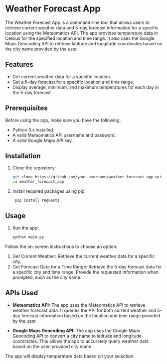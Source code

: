 # Weather Forecast App

The Weather Forecast App is a command-line tool that allows users to retrieve current weather data and 5-day forecast information for a specific location using the Meteomatics API. The app provides temperature data in Celsius for the specified location and time range. It also uses the Google Maps Geocoding API to retrieve latitude and longitude coordinates based on the city name provided by the user.

## Features

- Get current weather data for a specific location.
- Get a 5-day forecast for a specific location and time range.
- Display average, minimum, and maximum temperatures for each day in the 5-day forecast.

## Prerequisites

Before using the app, make sure you have the following:

- Python 3.x installed.
- A valid Meteomatics API username and password.
- A valid Google Maps API key.

## Installation

1. Clone the repository:

   ```bash
   git clone https://github.com/your-username/weather_forecast_app.git
   cd weather_forecast_app
   
2. Install required packages using pip:
   ```bash
    pip install requests

  ## Usage

1. Run the app:

   ```bash
   python main.py

Follow the on-screen instructions to choose an option:

1. Get Current Weather: Retrieve the current weather data for a specific city.
2. Get Forecast Data for a Time Range: Retrieve the 5-day forecast data for a specific city and time range.
Provide the requested information when prompted, such as the city name.

## APIs Used

- **Meteomatics API:** The app uses the Meteomatics API to retrieve weather forecast data. It queries the API for both current weather and 5-day forecast information based on the location and time range provided by the user.

- **Google Maps Geocoding API:** The app uses the Google Maps Geocoding API to convert a city name to latitude and longitude coordinates. This allows the app to accurately query weather data based on the user-provided city name.


The app will display temperature data based on your selection.
